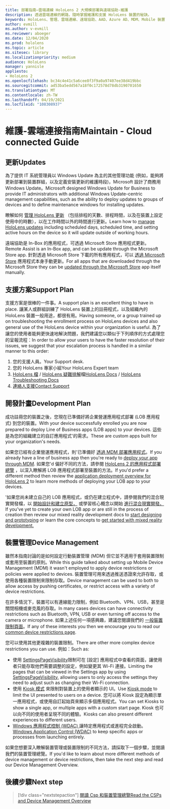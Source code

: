 ```yaml
---
title: 部署指南–雲端連線 HoloLens 2 大規模部署與遠端協助-維護
description: 透過雲端連線的網路，隨時掌握維護和支援 HoloLens 裝置的秘訣。
keywords: HoloLens、管理、雲端連線、遠端協助、AAD、Azure AD、MDM、Mobile 裝置管理
author: evmill
ms.author: v-evmill
ms.reviewer: aboeger
ms.date: 12/04/2020
ms.prod: hololens
ms.topic: article
ms.sitesec: library
ms.localizationpriority: medium
audience: HoloLens
manager: yannisle
appliesto:
- HoloLens 2
ms.openlocfilehash: bc34c4e41c5a6cee8f3f9a0a97407ee38d419bbc
ms.sourcegitcommit: ad53ba5edd567a18f0c172578d78db3190701650
ms.translationtype: MT
ms.contentlocale: zh-TW
ms.lasthandoff: 04/19/2021
ms.locfileid: "108308937"
---
```

# <a name="maintain---cloud-connected-guide"></a><span data-ttu-id="1e5ef-104">維護-雲端連接指南</span><span class="sxs-lookup"><span data-stu-id="1e5ef-104">Maintain - Cloud connected Guide</span></span>

## <a name="updates"></a><span data-ttu-id="1e5ef-105">更新</span><span class="sxs-lookup"><span data-stu-id="1e5ef-105">Updates</span></span>

<span data-ttu-id="1e5ef-106">為了提供 IT 系統管理員以 Windows Update 為主的其他管理功能 (例如，能夠將更新部署到裝置群組，以及定義安裝更新的維護時段)，Microsoft 設計了商務用 Windows Update。</span><span class="sxs-lookup"><span data-stu-id="1e5ef-106">Microsoft designed Windows Update for Business to provide IT administrators with additional Windows Update-centric management capabilities, such as the ability to deploy updates to groups of devices and to define maintenance windows for installing updates.</span></span>

<span data-ttu-id="1e5ef-107">瞭解如何 [管理 HoloLens 更新](https://docs.microsoft.com/hololens/hololens-updates) （包括排程的天數、排程時間，以及在裝置上設定使用中的時數），以在工作時間以外的時間進行更新。</span><span class="sxs-lookup"><span data-stu-id="1e5ef-107">Learn how to [manage HoloLens updates](https://docs.microsoft.com/hololens/hololens-updates) including scheduled days, scheduled time, and setting active hours on the device so it will update outside of working hours.</span></span>

<span data-ttu-id="1e5ef-108">遠端協助是 In-Box 的應用程式，可透過 Microsoft Store 應用程式更新。</span><span class="sxs-lookup"><span data-stu-id="1e5ef-108">Remote Assist is an In-Box app, and can be update through the Microsoft Store app.</span></span> <span data-ttu-id="1e5ef-109">針對透過 Microsoft Store 下載的所有應用程式，可以 [透過 Microsoft Store](https://docs.microsoft.com/hololens/holographic-store-apps#update-apps) 應用程式本身手動更新。</span><span class="sxs-lookup"><span data-stu-id="1e5ef-109">For all apps that are downloaded through the Microsoft Store they can be [updated through the Microsoft Store](https://docs.microsoft.com/hololens/holographic-store-apps#update-apps) app itself manually.</span></span>

## <a name="support-plan"></a><span data-ttu-id="1e5ef-110">支援方案</span><span class="sxs-lookup"><span data-stu-id="1e5ef-110">Support Plan</span></span>

<span data-ttu-id="1e5ef-111">支援方案是很棒的一件事。</span><span class="sxs-lookup"><span data-stu-id="1e5ef-111">A support plan is an excellent thing to have in place.</span></span> <span data-ttu-id="1e5ef-112">讓某人或群組訓練了 HoloLens 裝置上的註冊程式，以及組織內的 HoloLens 裝置一般用途，都很有用。</span><span class="sxs-lookup"><span data-stu-id="1e5ef-112">Having someone, or a group trained up on troubleshooting the enrollment process on HoloLens devices and also general use of the HoloLens device within your organization is useful.</span></span> <span data-ttu-id="1e5ef-113">為了讓您的使用者能夠更快速地解決問題，我們建議您以類似于下列順序的方式處理您的呈報流程：</span><span class="sxs-lookup"><span data-stu-id="1e5ef-113">In order to allow your users to have the faster resolution of their issues, we suggest that your escalation process is handled in a similar manner to this order:</span></span>

1. <span data-ttu-id="1e5ef-114">您的支援人員。</span><span class="sxs-lookup"><span data-stu-id="1e5ef-114">Your Support desk.</span></span>
2. <span data-ttu-id="1e5ef-115">您的 HoloLens 專家小組</span><span class="sxs-lookup"><span data-stu-id="1e5ef-115">Your HoloLens Expert team</span></span>
3. <span data-ttu-id="1e5ef-116">[HoloLens 檔](https://docs.microsoft.com/hololens/)  / [HoloLens 疑難排解](https://docs.microsoft.com/hololens/hololens-troubleshooting)檔</span><span class="sxs-lookup"><span data-stu-id="1e5ef-116">[HoloLens Docs](https://docs.microsoft.com/hololens/) / [HoloLens Troubleshooting Docs](https://docs.microsoft.com/hololens/hololens-troubleshooting)</span></span>
4. [<span data-ttu-id="1e5ef-117">連絡人支援</span><span class="sxs-lookup"><span data-stu-id="1e5ef-117">Contact Support</span></span>](https://support.serviceshub.microsoft.com/supportforbusiness/create?sapId=e9391227-fa6d-927b-0fff-f96288631b8f)

## <a name="development-plan"></a><span data-ttu-id="1e5ef-118">開發計畫</span><span class="sxs-lookup"><span data-stu-id="1e5ef-118">Development Plan</span></span>

<span data-ttu-id="1e5ef-119">成功註冊您的裝置之後，您現在已準備好將企業營運應用程式部署 (LOB 應用程式) 到您的裝置。</span><span class="sxs-lookup"><span data-stu-id="1e5ef-119">With your device successfully enrolled you are now prepared to deploy Line of Business apps (LOB apps) to your devices.</span></span> <span data-ttu-id="1e5ef-120">這些是為您的組織建立的自訂應用程式&#39;的需求。</span><span class="sxs-lookup"><span data-stu-id="1e5ef-120">These are custom apps built for your organization&#39;s needs.</span></span>

<span data-ttu-id="1e5ef-121">如果您已經有企業營運應用程式，則&#39;已準備好 [透過 MDM 部署應用程式](https://docs.microsoft.com/hololens/app-deploy-intune)。</span><span class="sxs-lookup"><span data-stu-id="1e5ef-121">If you already have a line of business app then you&#39;re ready to [deploy your app through MDM](https://docs.microsoft.com/hololens/app-deploy-intune).</span></span> <span data-ttu-id="1e5ef-122">如果您&#39;d 偏好不同的方法，請參閱 [HoloLens 2 的應用程式部署總覽](https://docs.microsoft.com/hololens/app-deploy-overview) ，以深入瞭解將 LOB 應用程式部署至裝置的方法。</span><span class="sxs-lookup"><span data-stu-id="1e5ef-122">If you&#39;d prefer a different method then review the [application deployment overview for HoloLens 2](https://docs.microsoft.com/hololens/app-deploy-overview) to learn more methods of deploying your LOB app to your devices.</span></span>

<span data-ttu-id="1e5ef-123">&#39;如果您尚未建立自己的 LOB 應用程式，或仍在建立程式中，請參閱我們的混合現實開發檔，以 [開始設計和建立原型，](https://docs.microsoft.com/windows/mixed-reality/design/design) 或學習核心概念以開始 [進行混合現實開發。](https://docs.microsoft.com/windows/mixed-reality/discover/get-started-with-mr)</span><span class="sxs-lookup"><span data-stu-id="1e5ef-123">If you&#39;ve yet to create your own LOB app or are still in the process of creation then review our mixed reality development docs to [start designing and prototyping](https://docs.microsoft.com/windows/mixed-reality/design/design) or learn the core concepts to [get started with mixed reality development.](https://docs.microsoft.com/windows/mixed-reality/discover/get-started-with-mr)</span></span>

## <a name="device-management"></a><span data-ttu-id="1e5ef-124">裝置管理</span><span class="sxs-lookup"><span data-stu-id="1e5ef-124">Device Management</span></span> 

<span data-ttu-id="1e5ef-125">雖然本指南討論的是如何設定行動裝置管理 (MDM) 但它並不適用于套用裝置限制或套用至裝置的原則。</span><span class="sxs-lookup"><span data-stu-id="1e5ef-125">While this guide talked about setting up Mobile Device Management (MDM) it wasn't employed to apply device restrictions or policies were applied to devices.</span></span> <span data-ttu-id="1e5ef-126">裝置管理可用來透過推送憑證來允許存取，或使用各種裝置限制來限制存取。</span><span class="sxs-lookup"><span data-stu-id="1e5ef-126">Device management can be used to both to allow access by pushing certificates, or restrict access with a variety of device restrictions.</span></span> 

<span data-ttu-id="1e5ef-127">在許多情況下，裝置可以有連線能力限制，例如 Bluetooth、VPN、USB，甚至是關閉相機或麥克風的存取。</span><span class="sxs-lookup"><span data-stu-id="1e5ef-127">In many cases devices can have connectivity restrictions such as Bluetooth, VPN, USB or even turning off access to the camera or microphone.</span></span> <span data-ttu-id="1e5ef-128">如果上述任何一項感興趣，建議您閱讀我們的 [一般裝置限制頁面](hololens-common-device-restrictions.md)。</span><span class="sxs-lookup"><span data-stu-id="1e5ef-128">If any of these interests you then we encourage you to read our [common device restrictions page](hololens-common-device-restrictions.md).</span></span>

<span data-ttu-id="1e5ef-129">您可以使用其他更複雜的裝置限制。</span><span class="sxs-lookup"><span data-stu-id="1e5ef-129">There are other more complex device restrictions you can use.</span></span> <span data-ttu-id="1e5ef-130">例如：</span><span class="sxs-lookup"><span data-stu-id="1e5ef-130">Such as:</span></span>

- <span data-ttu-id="1e5ef-131">使用 [SettingsPageVisibility](settings-uri-list.md)限制可在 [設定] 應用程式中查看的頁面，讓使用者只能存取他們需要調整的設定，例如變更其 Wi-Fi 連接。</span><span class="sxs-lookup"><span data-stu-id="1e5ef-131">Limiting the pages that can be viewed in the Settings app by using [SettingsPageVisibility](settings-uri-list.md), allowing users to only access the settings they need to adjust such as changing their Wi-Fi connection.</span></span>
- <span data-ttu-id="1e5ef-132">使用 [Kiosk 模式](hololens-kiosk.md) 來限制對裝置上的使用者顯示的 UI。</span><span class="sxs-lookup"><span data-stu-id="1e5ef-132">Use [Kiosk mode](hololens-kiosk.md) to limit the UI presented to users on a device.</span></span> <span data-ttu-id="1e5ef-133">您可以將 Kiosk 設定為顯示單一應用程式，或使用自訂起始頁來顯示多個應用程式。</span><span class="sxs-lookup"><span data-stu-id="1e5ef-133">You can set Kiosks to show a single app, or multiple apps with a custom start page.</span></span> <span data-ttu-id="1e5ef-134">Kiosk 也可以向不同的使用者呈現不同的體驗。</span><span class="sxs-lookup"><span data-stu-id="1e5ef-134">Kiosks can also present different experiences to different users.</span></span>  
- <span data-ttu-id="1e5ef-135">[Windows 應用程式控制 (WDAC) ](windows-defender-application-control-wdac.md) 讓特定應用程式或進程完全啟動。</span><span class="sxs-lookup"><span data-stu-id="1e5ef-135">[Windows Application Control (WDAC)](windows-defender-application-control-wdac.md) to keep specific apps or processes from launching entirely.</span></span>

<span data-ttu-id="1e5ef-136">如果您想要深入瞭解裝置管理或裝置限制的不同方法，請採取下一個步驟，並閱讀我們的裝置管理總覽。</span><span class="sxs-lookup"><span data-stu-id="1e5ef-136">If you'd like to learn about more different methods of device management or device restrictions, then take the next step and read our Device Management Overview.</span></span>

## <a name="next-step"></a><span data-ttu-id="1e5ef-137">後續步驟</span><span class="sxs-lookup"><span data-stu-id="1e5ef-137">Next step</span></span>

> [!div class="nextstepaction"]
> [<span data-ttu-id="1e5ef-138">閱讀 Csp 和裝置管理總覽</span><span class="sxs-lookup"><span data-stu-id="1e5ef-138">Read the CSPs and Device Management Overview</span></span>](hololens-csp-policy-overview.md)
